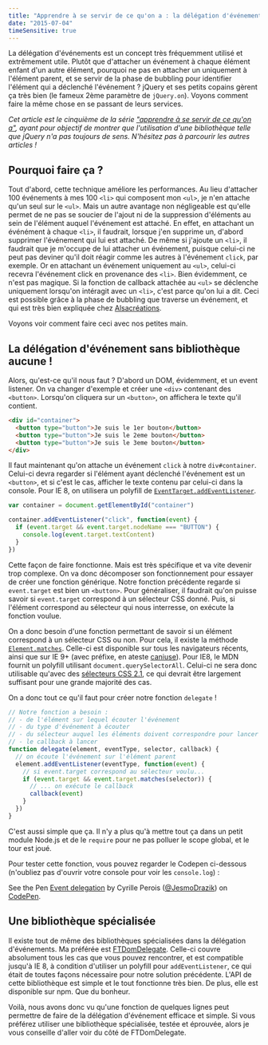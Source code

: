 ```yaml
---
title: "Apprendre à se servir de ce qu'on a : la délégation d'événements"
date: "2015-07-04"
timeSensitive: true
---
```


La délégation d'événements est un concept très fréquemment utilisé et
extrêmement utile. Plutôt que d'attacher un événement à chaque élément enfant
d'un autre élément, pourquoi ne pas en attacher un uniquement à l'élément
parent, et se servir de la phase de bubbling pour identifier l'élément qui a
déclenché l'événement ? jQuery et ses petits copains gèrent ça très bien (le
fameux 2ème paramètre de `jQuery.on`). Voyons comment faire la même chose en se
passant de leurs services.

<span class="more"></span>

_Cet article est le cinquième de la série ["apprendre à se servir de ce qu'on
a"](/articles/apprendre-a-se-servir-de-ce-quon-a), ayant pour objectif de
montrer que l'utilisation d'une bibliothèque telle que jQuery n'a pas toujours
de sens. N'hésitez pas à parcourir les autres articles !_

## Pourquoi faire ça ?

Tout d'abord, cette technique améliore les performances. Au lieu d'attacher 100
événements à mes 100 `<li>` qui composent mon `<ul>`, je n'en attache qu'un
seul sur le `<ul>`. Mais un autre avantage non négligeable est qu'elle permet
de ne pas se soucier de l'ajout ni de la suppression d'éléments au sein de
l'élément auquel l'événement est attaché. En effet, en attachant un événément à
chaque `<li>`, il faudrait, lorsque j'en supprime un, d'abord supprimer
l'événement qui lui est attaché. De même si j'ajoute un `<li>`, il faudrait que
je m'occupe de lui attacher un événement, puisque celui-ci ne peut pas deviner
qu'il doit réagir comme les autres à l'événement `click`, par exemple. Or en
attachant un événement uniquement au `<ul>`, celui-ci recevra l'événement click
en provenance des `<li>`. Bien évidemment, ce n'est pas magique. Si la fonction
de callback attachée au `<ul>` se déclenche uniquement lorsqu'on intéragit avec
un `<li>`, c'est parce qu'on lui a dit. Ceci est possible grâce à la phase de
bubbling que traverse un événement, et qui est très bien expliquée chez
[Alsacréations](http://www.alsacreations.com/article/lire/578-La-gestion-des-evenements-en-JavaScript.html).

Voyons voir comment faire ceci avec nos petites main.

## La délégation d'événement sans bibliothèque aucune !

Alors, qu'est-ce qu'il nous faut ? D'abord un DOM, évidemment, et un event
listener. On va changer d'exemple et créer une `<div>` contenant des
`<button>`. Lorsqu'on cliquera sur un `<button>`, on affichera le texte qu'il
contient.

```html
<div id="container">
  <button type="button">Je suis le 1er bouton</button>
  <button type="button">Je suis le 2eme bouton</button>
  <button type="button">Je suis le 3eme bouton</button>
</div>
```

Il faut maintenant qu'on attache un événement `click` à notre `div#container`.
Celui-ci devra regarder si l'élément ayant déclenché l'événement est un
`<button>`, et si c'est le cas, afficher le texte contenu par celui-ci dans la
console. Pour IE 8, on utilisera un polyfill de
[`EventTarget.addEventListener`](https://developer.mozilla.org/en-US/docs/Web/API/EventTarget/addEventListener?redirectlocale=en-US&redirectslug=DOM%2FEventTarget.addEventListener).

```js
var container = document.getElementById("container")

container.addEventListener("click", function(event) {
  if (event.target && event.target.nodeName === "BUTTON") {
    console.log(event.target.textContent)
  }
})
```

Cette façon de faire fonctionne. Mais est très spécifique et va vite devenir
trop complexe. On va donc décomposer son fonctionnement pour essayer de créer
une fonction générique. Notre fonction précédente regarde si `event.target` est
bien un `<button>`. Pour généraliser, il faudrait qu'on puisse savoir si
`event.target` correspond à un sélecteur CSS donné. Puis, si l'élément
correspond au sélecteur qui nous interresse, on exécute la fonction voulue.

On a donc besoin d'une fonction permettant de savoir si un élément correspond à
un sélecteur CSS ou non. Pour cela, il existe la méthode
[`Element.matches`](https://developer.mozilla.org/en-US/docs/Web/API/Element/matches).
Celle-ci est disponible sur tous les navigateurs récents, ainsi que sur IE 9+
(avec préfixe, en ateste [caniuse](http://caniuse.com/#feat=matchesselector)).
Pour IE8, le MDN fournit un polyfill utilisant `document.querySelectorAll`.
Celui-ci ne sera donc utilisable qu'avec des [sélecteurs CSS
2.1](http://www.w3.org/TR/CSS2/selector.html), ce qui devrait être largement
suffisant pour une grande majorité des cas.

On a donc tout ce qu'il faut pour créer notre fonction `delegate` !

```js
// Notre fonction a besoin :
// - de l'élément sur lequel écouter l'événement
// - du type d'événement à écouter
// - du sélecteur auquel les éléments doivent correspondre pour lancer le callback
// - le callback à lancer
function delegate(element, eventType, selector, callback) {
  // on écoute l'événement sur l'élément parent
  element.addEventListener(eventType, function(event) {
    // si event.target correspond au sélecteur voulu...
    if (event.target && event.target.matches(selector)) {
      // ... on exécute le callback
      callback(event)
    }
  })
}
```

C'est aussi simple que ça. Il n'y a plus qu'à mettre tout ça dans un petit
module Node.js et de le `require` pour ne pas polluer le scope global, et le
tour est joué.

Pour tester cette fonction, vous pouvez regarder le Codepen ci-dessous
(n'oubliez pas d'ouvrir votre console pour voir les `console.log`) :

<p data-height="268" data-theme-id="15557" data-slug-hash="GJQVYO" data-default-tab="result" data-user="JesmoDrazik" class='codepen'>See the Pen <a href='http://codepen.io/JesmoDrazik/pen/GJQVYO/'>Event delegation</a> by Cyrille Perois (<a href='http://codepen.io/JesmoDrazik'>@JesmoDrazik</a>) on <a href='http://codepen.io'>CodePen</a>.</p>
<script async src="//assets.codepen.io/assets/embed/ei.js"></script>

## Une bibliothèque spécialisée

Il existe tout de même des bibliothèques spécialisées dans la délégation
d'événements. Ma préférée est
[FTDomDelegate](https://github.com/ftlabs/ftdomdelegate/blob/master/lib/delegate.js).
Celle-ci couvre absolument tous les cas que vous pouvez rencontrer, et est
compatible jusqu'à IE 8, à condition d'utiliser un polyfill pour
`addEventListener`, ce qui était de toutes façons nécessaire pour notre
solution précédente. L'API de cette bibliothèque est simple et le tout
fonctionne très bien. De plus, elle est disponible sur npm. Que du bonheur.

Voilà, nous avons donc vu qu'une fonction de quelques lignes peut permettre de
faire de la délégation d'événement efficace et simple. Si vous préférez
utiliser une bibliothèque spécialisée, testée et éprouvée, alors je vous
conseille d'aller voir du côté de FTDomDelegate.
